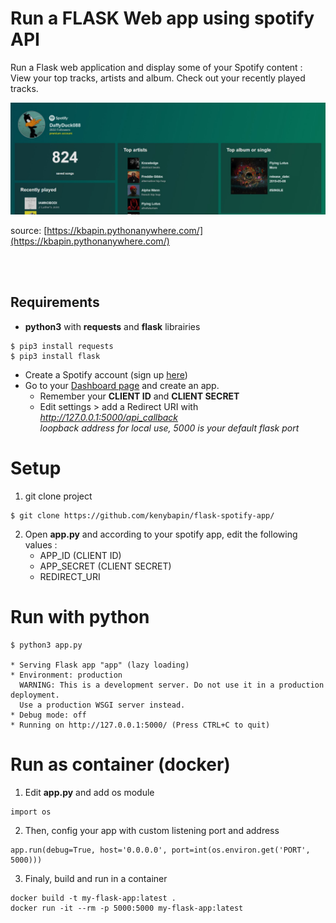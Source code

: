# Run a FLASK Web app using spotify API


Run a Flask web application and display some of your Spotify content :<br>
View your top tracks, artists and album. Check out your recently played tracks.

![image](preview.jpg?raw=true)

source: [https://kbapin.pythonanywhere.com/](https://kbapin.pythonanywhere.com/)

<br><br>
## Requirements
* **python3** with **requests** and **flask** librairies
```
$ pip3 install requests
$ pip3 install flask
```
* Create a Spotify account (sign up [here](www.spotify.com))
* Go to your [Dashboard page](https://developer.spotify.com/dashboard/login) and create an app.
  - Remember your **CLIENT ID** and **CLIENT SECRET**
  - Edit settings > add a Redirect URI with *http://127.0.0.1:5000/api_callback* <br>
    *loopback address for local use, 5000 is your default flask port*
 

# Setup

1. git clone project
```
$ git clone https://github.com/kenybapin/flask-spotify-app/
```
2. Open **app.py** and according to your spotify app, edit the following values : 
   - APP_ID (CLIENT ID)
   - APP_SECRET (CLIENT SECRET)
   - REDIRECT_URI

# Run with python

``` 
$ python3 app.py

* Serving Flask app "app" (lazy loading)
* Environment: production
  WARNING: This is a development server. Do not use it in a production deployment.
  Use a production WSGI server instead.
* Debug mode: off
* Running on http://127.0.0.1:5000/ (Press CTRL+C to quit)
```

    
# Run as container (docker)
1. Edit **app.py** and add os module
```
import os
```
2. Then, config your app with custom listening port and address
```
app.run(debug=True, host='0.0.0.0', port=int(os.environ.get('PORT', 5000)))
```
3. Finaly, build and run in a container 
```
docker build -t my-flask-app:latest .
docker run -it --rm -p 5000:5000 my-flask-app:latest
```

